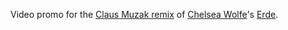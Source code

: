 Video promo for the [Claus Muzak remix][1] of [Chelsea Wolfe][2]'s [Erde][3].

[1]: https://soundcloud.com/claus-muzak/chelsea-wolfe-erde-claus-muzak-remix
[2]: https://chelseawolfe.net
[3]: https://www.youtube.com/watch?v=xNKdv5tXbSE